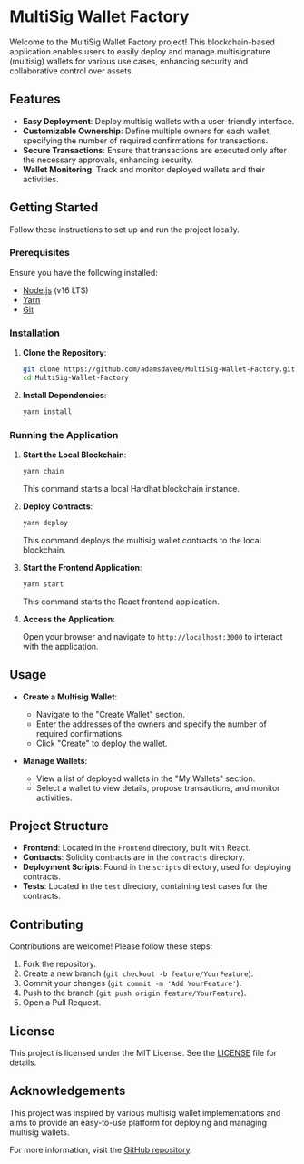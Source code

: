 # MultiSig Wallet Factory

Welcome to the MultiSig Wallet Factory project! This blockchain-based application enables users to easily deploy and manage multisignature (multisig) wallets for various use cases, enhancing security and collaborative control over assets.

## Features

- **Easy Deployment**: Deploy multisig wallets with a user-friendly interface.
- **Customizable Ownership**: Define multiple owners for each wallet, specifying the number of required confirmations for transactions.
- **Secure Transactions**: Ensure that transactions are executed only after the necessary approvals, enhancing security.
- **Wallet Monitoring**: Track and monitor deployed wallets and their activities.

## Getting Started

Follow these instructions to set up and run the project locally.

### Prerequisites

Ensure you have the following installed:

- [Node.js](https://nodejs.org/) (v16 LTS)
- [Yarn](https://yarnpkg.com/)
- [Git](https://git-scm.com/)

### Installation

1. **Clone the Repository**:

   ```bash
   git clone https://github.com/adamsdavee/MultiSig-Wallet-Factory.git
   cd MultiSig-Wallet-Factory
   ```

2. **Install Dependencies**:

   ```bash
   yarn install
   ```

### Running the Application

1. **Start the Local Blockchain**:

   ```bash
   yarn chain
   ```

   This command starts a local Hardhat blockchain instance.

2. **Deploy Contracts**:

   ```bash
   yarn deploy
   ```

   This command deploys the multisig wallet contracts to the local blockchain.

3. **Start the Frontend Application**:

   ```bash
   yarn start
   ```

   This command starts the React frontend application.

4. **Access the Application**:

   Open your browser and navigate to `http://localhost:3000` to interact with the application.

## Usage

- **Create a Multisig Wallet**:

  - Navigate to the "Create Wallet" section.
  - Enter the addresses of the owners and specify the number of required confirmations.
  - Click "Create" to deploy the wallet.

- **Manage Wallets**:

  - View a list of deployed wallets in the "My Wallets" section.
  - Select a wallet to view details, propose transactions, and monitor activities.

## Project Structure

- **Frontend**: Located in the `Frontend` directory, built with React.
- **Contracts**: Solidity contracts are in the `contracts` directory.
- **Deployment Scripts**: Found in the `scripts` directory, used for deploying contracts.
- **Tests**: Located in the `test` directory, containing test cases for the contracts.

## Contributing

Contributions are welcome! Please follow these steps:

1. Fork the repository.
2. Create a new branch (`git checkout -b feature/YourFeature`).
3. Commit your changes (`git commit -m 'Add YourFeature'`).
4. Push to the branch (`git push origin feature/YourFeature`).
5. Open a Pull Request.

## License

This project is licensed under the MIT License. See the [LICENSE](LICENSE) file for details.

## Acknowledgements

This project was inspired by various multisig wallet implementations and aims to provide an easy-to-use platform for deploying and managing multisig wallets.

For more information, visit the [GitHub repository](https://github.com/adamsdavee/MultiSig-Wallet-Factory). 
